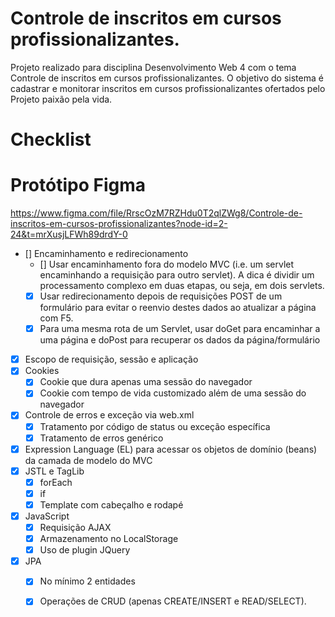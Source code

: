 # Controle de inscritos em cursos profissionalizantes.
Projeto realizado para disciplina Desenvolvimento Web 4 com o tema Controle de inscritos em cursos profissionalizantes. O objetivo do sistema é cadastrar e monitorar inscritos em cursos profissionalizantes ofertados pelo Projeto paixão pela vida.

# Checklist

# Protótipo Figma
https://www.figma.com/file/RrscOzM7RZHdu0T2qlZWg8/Controle-de-inscritos-em-cursos-profissionalizantes?node-id=2-24&t=mrXusjLFWh89drdY-0

- [] Encaminhamento e redirecionamento
    - [] Usar encaminhamento fora do modelo MVC (i.e. um servlet encaminhando a requisição para outro servlet). A dica é dividir um processamento complexo em duas etapas, ou seja, em dois servlets.
    - [X] Usar redirecionamento depois de requisições POST de um formulário para evitar o reenvio destes dados ao atualizar a página com F5.
    - [X] Para uma mesma rota de um Servlet, usar doGet para encaminhar a uma página e doPost para recuperar os dados da página/formulário
- [X] Escopo de requisição, sessão e aplicação
- [X] Cookies
    - [X] Cookie que dura apenas uma sessão do navegador
    - [X] Cookie com tempo de vida customizado além de uma sessão do navegador
- [X] Controle de erros e exceção via web.xml
    - [X] Tratamento por código de status ou exceção específica
    - [X] Tratamento de erros genérico
- [X] Expression Language (EL) para acessar os objetos de domínio (beans) da camada de modelo do MVC
- [X] JSTL e TagLib
    - [X] forEach
    - [X] if
    - [X] Template com cabeçalho e rodapé
- [x] JavaScript
    - [x] Requisição AJAX
    - [X] Armazenamento no LocalStorage
    - [x] Uso de plugin JQuery
- [X] JPA
    - [X] No mínimo 2 entidades
    - [X] Operações de CRUD (apenas CREATE/INSERT e READ/SELECT).



